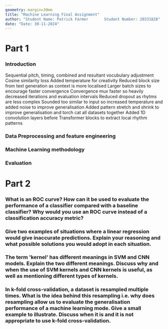 ```yaml
---
geometry: margin=30mm
title: "Machine Learning Final Assignment"
author: "Student Name: Patrick Farmer       Student Number: 20331828"
date: "Date: 30-11-2024"
---
```


# Part 1

### Introduction

Sequential pitch, timing, combined and resultant vocubulary adjustment
Cosine similarity loss
Added temperature for creativity
Reduced block size from text generation as context is more localised
Larger batch sizes to encourage faster convergence
Convergence mux faster so heavily decreased iterations and evaluation intervals
Reduced dropout as rhytms are less complex
Sounded too similar to input so increased temperature and added noise to improve generalisation
Added pattern stretch and shrink to improve generalisation and torch cat all datasets together
Added 1D convolution layers before Transformer blocks to extract local rhythm patterns

### Data Preprocessing and feature engineering

### Machine Learning methodology

### Evaluation

# Part 2

### What is an ROC curve? How can it be used to evaluate the performance of a classifier compared with a baseline classifier? Why would you use an ROC curve instead of a classification accuracy metric?

### Give two examples of situations where a linear regression would give inaccurate predictions. Explain your reasoning and what possible solutions you would adopt in each situation.

### The term 'kernel' has different meanings in SVM and CNN models. Explain the two different meanings. Discuss why and when the use of SVM kernels and CNN kernels is useful, as well as mentioning different types of kernels.

### In k-fold cross-validation, a dataset is resampled multiple times. What is the idea behind this resampling i.e. why does resampling allow us to evaluate the generalisation performance of a machine learning mode. Give a small example to illustrate. Discuss when it is and it is not appropriate to use k-fold cross-validation.
